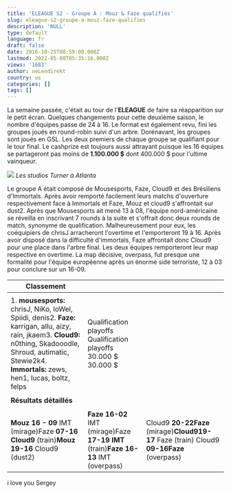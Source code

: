 ```yaml
---
title: 'ELEAGUE S2 - Groupe A : Mouz & Faze qualifiés'
slug: eleague-s2-groupe-a-mouz-faze-qualifies
description: 'NULL'
type: default
language: fr
draft: false
date: 2016-10-25T08:59:00.000Z
lastmod: 2022-05-08T05:35:16.000Z
views: '1683'
author: neLendirekt
country: us
categories: []
tags: []
---
```

La semaine passée, c'était au tour de l'**ELEAGUE** de faire sa réapparition sur le petit écran. Quelques changements pour cette deuxième saison, le nombre d'équipes passe de 24 à 16\. Le format est également revu, fini les groupes joués en round-robin suivi d'un arbre. Dorénavant, les groupes sont joués en GSL. Les deux premiers de chaque groupe se qualifiant pour le tour final. Le cashprize est toujours aussi attrayant puisque les 16 équipes se partageront pas moins de **1.100.000 $** dont 400.000 $ pour l'ultime vainqueur.

![](../../../../storage/images/58171db9eee2a_1464046366.7955.jpeg) _Les studios Turner à Atlanta_

Le groupe A était composé de Mousesports, Faze, Cloud9 et des Brésiliens d'Immortals. Après avoir remporté facilement leurs matchs d'ouverture respectivement face à Immortals et Faze, Mouz et cloud9 s'affrontait sur dust2\. Après que Mousesports ait mené 13 à 08, l'équipe nord-américaine se réveilla en inscrivant 7 rounds à la suite et s'offrait donc deux rounds de match, synonyme de qualification. Malheureusement pour eux, les coéquipiers de chrisJ arracheront l'overtime et l'emporteront 19 à 16\. Après avoir disposé dans la difficulté d'immortals, Faze affrontait donc Cloud9 pour une place dans l'arbre final. Les deux équipes remporteront leur map respective en overtime. La map décisive, overpass, fut presque une formalité pour l'équipe européenne après un énorme side terroriste, 12 à 03 pour conclure sur un 16-09.

| **Classement**                                                                                                                                                                                                        |                                                                                                   |                                                                                              |
| --------------------------------------------------------------------------------------------------------------------------------------------------------------------------------------------------------------------- | ------------------------------------------------------------------------------------------------- | -------------------------------------------------------------------------------------------- |
| |                                                                                                                                                                                                                     |                                                                                                   |                                                                                              |
| 1. **mousesports:** chrisJ, NiKo, loWel, Spiidi, denis2. **Faze:** karrigan, allu, aizy, rain, jkaem3. **Cloud9:** n0thing, Skadooodle, Shroud, autimatic, Stewie2k4\. **Immortals:** zews, hen1, lucas, boltz, felps | Qualification playoffs Qualification playoffs 30.000 $ 30.000 $                                   |                                                                                              |
| |                                                                                                                                                                                                                     |                                                                                                   |                                                                                              |
| **Résultats détaillés**                                                                                                                                                                                               |                                                                                                   |                                                                                              |
| |                                                                                                                                                                                                                     |                                                                                                   |                                                                                              |
| **Mouz** **16 \- 09** IMT (mirage)Faze **07\-16** **Cloud9** (train)**Mouz** **19\-16** Cloud9 (dust2)                                                                                                                | **Faze** **16\-02** IMT (mirage)Faze **17\-19** **IMT** (train)**Faze** **16\-13** IMT (overpass) | Cloud9 **20\-22Faze** (mirage)**Cloud919\-17** Faze (train) Cloud9 **09\-16Faze** (overpass) |

  
i love you Sergey

